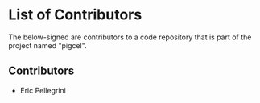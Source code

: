 List of Contributors
====================

The below-signed are contributors to a code repository that is part of the
project named "pigcel".

Contributors
------------

- Eric Pellegrini
